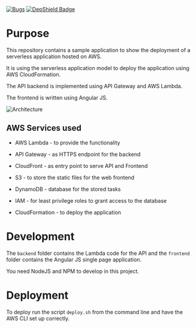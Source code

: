 [![Bugs](https://sonarcloud.io/api/project_badges/measure?project=serverless-todo&metric=bugs)](https://sonarcloud.io/dashboard?id=serverless-todo)
[![DepShield Badge](https://depshield.sonatype.org/badges/vfchoopulsifi/serverless-angularjs-todo/depshield.svg)](https://depshield.github.io)


# Purpose

This repository contains a sample application to show the deployment of a serverless application hosted on AWS.

It is using the serverless application model to deploy the application using AWS CloudFormation.

The API backend is implemented using API Gateway and AWS Lambda.

The frontend is written using Angular JS.

![Architecture](architecture.png)

## AWS Services used

* AWS Lambda - to provide the functionality
* API Gateway - as HTTPS endpoint for the backend
* CloudFront - as entry point to serve API and Frontend
* S3 - to store the static files for the web frontend
* DynamoDB -  database for the stored tasks
* IAM - for least privilege roles to grant access to the database


* CloudFormation - to deploy the application

# Development

The `backend` folder contains the Lambda code for the API and the `frontend` folder contains the Angular JS single page application.

You need NodeJS and NPM to develop in this project.

# Deployment

To deploy run the script `deploy.sh` from the command line and have the AWS CLI set up correctly.
